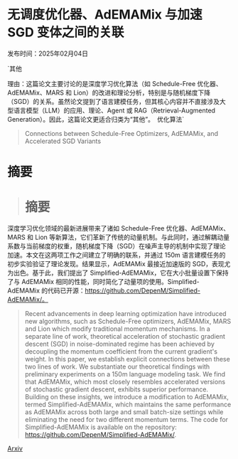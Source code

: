 # 无调度优化器、AdEMAMix 与加速 SGD 变体之间的关联

发布时间：2025年02月04日

`其他

理由：这篇论文主要讨论的是深度学习优化算法（如 Schedule-Free 优化器、AdEMAMix、MARS 和 Lion）的改进和理论分析，特别是与随机梯度下降（SGD）的关系。虽然论文提到了语言建模任务，但其核心内容并不直接涉及大型语言模型（LLM）的应用、理论、Agent 或 RAG（Retrieval-Augmented Generation）。因此，这篇论文更适合归类为“其他”。` `优化算法`

> Connections between Schedule-Free Optimizers, AdEMAMix, and Accelerated SGD Variants

# 摘要

> # 摘要
深度学习优化领域的最新进展带来了诸如 Schedule-Free 优化器、AdEMAMix、MARS 和 Lion 等新算法，它们革新了传统的动量机制。与此同时，通过解耦动量系数与当前梯度的权重，随机梯度下降（SGD）在噪声主导的机制中实现了理论加速。本文在这两项工作之间建立了明确的联系，并通过 150m 语言建模任务的初步实验验证了理论发现。结果显示，AdEMAMix 最接近加速版的 SGD，表现尤为出色。基于此，我们提出了 Simplified-AdEMAMix，它在大小批量设置下保持了与 AdEMAMix 相同的性能，同时简化了动量项的使用。Simplified-AdEMAMix 的代码已开源：https://github.com/DepenM/Simplified-AdEMAMix/。

> Recent advancements in deep learning optimization have introduced new algorithms, such as Schedule-Free optimizers, AdEMAMix, MARS and Lion which modify traditional momentum mechanisms. In a separate line of work, theoretical acceleration of stochastic gradient descent (SGD) in noise-dominated regime has been achieved by decoupling the momentum coefficient from the current gradient's weight. In this paper, we establish explicit connections between these two lines of work. We substantiate our theoretical findings with preliminary experiments on a 150m language modeling task. We find that AdEMAMix, which most closely resembles accelerated versions of stochastic gradient descent, exhibits superior performance. Building on these insights, we introduce a modification to AdEMAMix, termed Simplified-AdEMAMix, which maintains the same performance as AdEMAMix across both large and small batch-size settings while eliminating the need for two different momentum terms. The code for Simplified-AdEMAMix is available on the repository: https://github.com/DepenM/Simplified-AdEMAMix/.

[Arxiv](https://arxiv.org/abs/2502.02431)